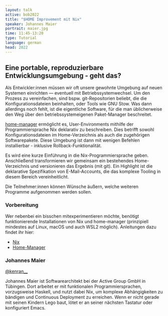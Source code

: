```yaml
---
layout: talk
active: bob2022
title: "$HOME Improvement mit Nix"
speaker: Johannes Maier
portrait: maier.jpg
time: 11:45-13:20
type: Tutorial
language: german
head: 2022
---
```


## Eine portable, reproduzierbare Entwicklungsumgebung - geht das?

Als Entwickler:innen müssen wir oft unsere gewohnte Umgebung auf neuen
Systemen einrichten — eventuell mit Betriebssystemwechsel. Um den
Prozess zu vereinfachen, sind bspw. git-Repositorien beliebt, die die
Konfigurationsdateien beinhalten, oder Tools wie GNU Stow. Was dann
allerdings noch fehlt, ist die eigentliche Software, für die man
üblicherweise den Weg über den betriebssystemeigenen Paket-Manager
beschreitet.

[home-manager](https://github.com/nix-community/home-manager) ermöglicht es, User-Environments mithilfe der
Programmiersprache Nix deklarativ zu beschreiben. Dies betrifft sowohl
Konfigurationsdateien im Home-Verzeichnis als auch die zugehörigen
Softwarepakete. Diese Umgebung ist dann mit wenigen Befehlen
installierbar - inklusive Rollback-Funktionalität.

Es wird eine kurze Einführung in die Nix-Programmiersprache
geben. Anschließend transformieren wir gemeinsam ein bestehendes
Home-Verzeichnis und versionieren das Ergebnis (mit git). Ein
Highlight ist die deklarative Spezifikation von E-Mail-Accounts, die
das komplexe Tooling in diesem Bereich vereinheitlicht.

Die Teilnehmer:innen können Wünsche äußern, welche weiteren Programme
aufgenommen werden sollen.

### Vorbereitung

Wer nebenbei ein bisschen mitexperimentieren möchte, benötigt
funktionierende Installationen von Nix und home-manager (prinzipiell
mindestes auf Linux, macOS und auch WSL2 möglich). Anleitungen dazu
findet ihr hier:

- [Nix](https://nixos.org/download.html#download-nix)
- [Home-Manager](https://nix-community.github.io/home-manager/index.html#sec-install-standalone)

### Johannes Maier

[@kenran__](https://twitter.com/kenran__)

Johannes Maier ist Softwarearchitekt bei der Active Group GmbH in
Tübingen. Dort arbeitet er mit funktionalen Programmiersprachen,
vorzugsweise Haskell, und nutzt dabei Nix, um komplexe Abhängigkeiten
zu bändigen und Continuous Deployment zu erreichen. Wenn er nicht
gerade mit seinen Kindern Lego baut, lötet er an seiner nächsten
Tastatur oder konfiguriert Emacs.

